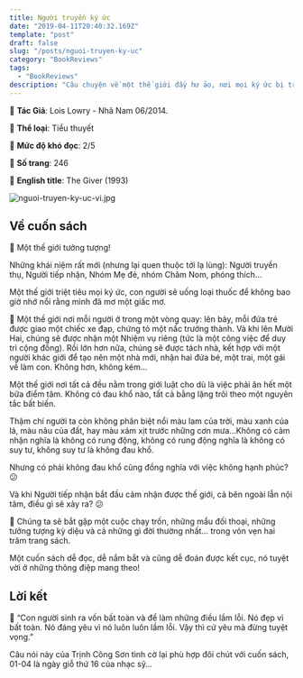 ```yaml
---
title: Người truyền ký ức
date: "2019-04-11T20:40:32.169Z"
template: "post"
draft: false
slug: "/posts/nguoi-truyen-ky-uc"
category: "BookReviews"
tags:
  - "BookReviews"
description: "Câu chuyện về một thế giới đầy hư ảo, nơi mọi ký ức bị triệt tiêu, mọi suy nghĩ bị giam cầm. Một thế giới nơi tất cả đều nằm trong giới luật cho dù là việc phải ăn hết một bữa điểm tâm. Không có đau khổ nào, tất cả bằng lặng trôi theo một nguyên tắc bất biến."
---
```


💁‍ **Tác Giả**: Lois Lowry - Nhã Nam 06/2014.

🍂 **Thể loại**: Tiểu thuyết

🌵 **Mức độ khó đọc**: 2/5

📑 **Số trang**: 246  

📒 **English title**: The Giver (1993)

![nguoi-truyen-ky-uc-vi.jpg](/media/book-reviews/nguoi-truyen-ky-uc-vi.jpg)

## Về cuốn sách

🎋
Một thế giới tưởng tượng! 

Những khái niệm rất mới (nhưng lại quen thuộc tới lạ lùng): Người truyền thụ, Người tiếp nhận, Nhóm Mẹ đẻ, nhóm Chăm Nom, phóng thích…

Một thế giới triệt tiêu mọi ký ức, con người sẽ uống loại thuốc để không bao giờ nhớ nổi rằng mình đã mơ một giấc mơ.

🎢 Một thế giới nơi mỗi người ở trong một vòng quay: lên bảy, mỗi đứa trẻ được giao một chiếc xe đạp, chứng tỏ một nấc trưởng thành. Và khi lên Mười Hai, chúng sẽ được nhận một Nhiệm vụ riêng (tức là một công việc để duy trì cộng đồng). Rồi lớn hơn nữa, chúng sẽ được tách nhà, kết hợp với một người khác giới để tạo nên một nhà mới, nhận hai đứa bé, một trai, một gái về làm con. Không hơn, không kém...

Một thế giới nơi tất cả đều nằm trong giới luật cho dù là việc phải ăn hết một bữa điểm tâm. Không có đau khổ nào, tất cả bằng lặng trôi theo một nguyên tắc bất biến. 

Thậm chí người ta còn không phân biệt nổi màu lam của trời, màu xanh của lá, màu nâu của đất, hay màu xám xịt trước những cơn mưa…Không có cảm nhận nghĩa là không có rung động, không có rung động nghĩa là không có suy tư, không suy tư là không đau khổ.

Nhưng có phải không đau khổ cũng đồng nghĩa với việc không hạnh phúc? 😕

Và khi Người tiếp nhận bắt đầu cảm nhận được thế giới, cả bên ngoài lẫn nội tâm, điều gì sẽ xảy ra? 😕

📃 Chúng ta sẽ bắt gặp một cuộc chạy trốn, những mẩu đối thoại, những tưởng tượng kỳ diệu và cả những gì đời thường nhất… trong vỏn vẹn hai trăm trang sách.

Một cuốn sách dễ đọc, dễ nắm bắt và cũng dễ đoán được kết cục, nó tuyệt vời ở những thông điệp mang theo! 

## Lời kết

📌 “Con người sinh ra vốn bất toàn và để làm những điều lầm lỗi. Nó đẹp vì bất toàn. Nó đáng yêu vì nó luôn luôn lầm lỗi. Vậy thì cứ yêu mà đừng tuyệt vọng.” 

Câu nói này của Trịnh Công Sơn tình cờ lại phù hợp đôi chút với cuốn sách, 01-04 là ngày giỗ thứ 16 của nhạc sỹ…
